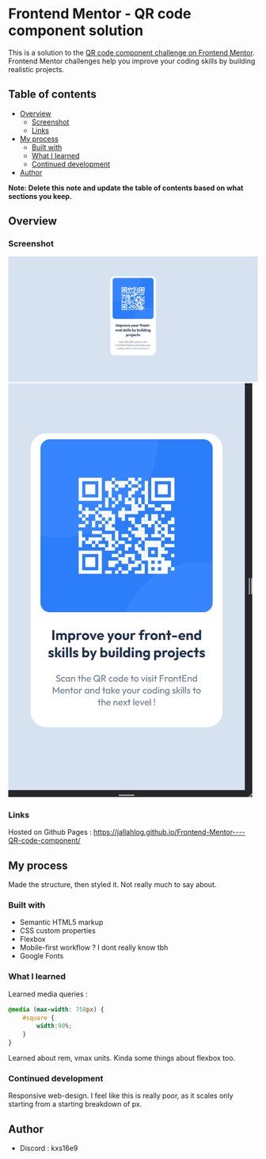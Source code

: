 # Frontend Mentor - QR code component solution

This is a solution to the [QR code component challenge on Frontend Mentor](https://www.frontendmentor.io/challenges/qr-code-component-iux_sIO_H). Frontend Mentor challenges help you improve your coding skills by building realistic projects. 

## Table of contents

- [Overview](#overview)
  - [Screenshot](#screenshot)
  - [Links](#links)
- [My process](#my-process)
  - [Built with](#built-with)
  - [What I learned](#what-i-learned)
  - [Continued development](#continued-development)
- [Author](#author)

**Note: Delete this note and update the table of contents based on what sections you keep.**

## Overview

### Screenshot

![](./screenshot.png)![](./screenshot2.png)

### Links

Hosted on Github Pages : https://jallahlog.github.io/Frontend-Mentor----QR-code-component/

## My process

Made the structure, then styled it. Not really much to say about.

### Built with

- Semantic HTML5 markup
- CSS custom properties
- Flexbox
- Mobile-first workflow ? I dont really know tbh
- Google Fonts

### What I learned

Learned media queries :
```css
@media (max-width: 758px) {
    #square {
        width:90%;
    }
}
```
Learned about rem, vmax units. Kinda some things about flexbox too.

### Continued development

Responsive web-design. I feel like this is really poor, as it scales only starting from a starting breakdown of px. 

## Author

- Discord : kxs16e9
